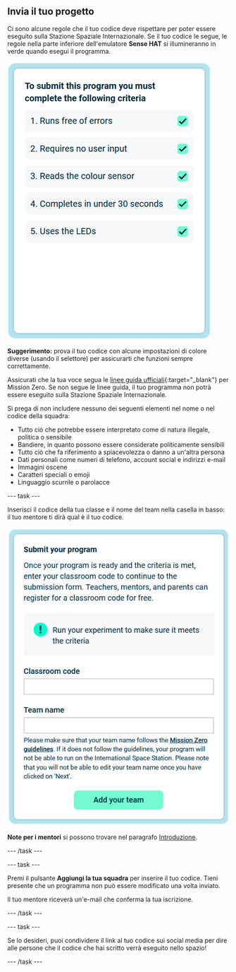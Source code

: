 ## Invia il tuo progetto

Ci sono alcune regole che il tuo codice deve rispettare per poter essere eseguito sulla Stazione Spaziale Internazionale. Se il tuo codice le segue, le regole nella parte inferiore dell'emulatore **Sense HAT** si illumineranno in verde quando esegui il programma.

![La pagina Mission Zero che mostra i criteri di verifica per la proposta.](images/rules.png)

**Suggerimento:** prova il tuo codice con alcune impostazioni di colore diverse (usando il selettore) per assicurarti che funzioni sempre correttamente.

Assicurati che la tua voce segua le [linee guida ufficiali](https://astro-pi.org/mission-zero/guidelines){:target="_blank"} per Mission Zero. Se non segue le linee guida, il tuo programma non potrà essere eseguito sulla Stazione Spaziale Internazionale.

Si prega di non includere nessuno dei seguenti elementi nel nome o nel codice della squadra:

+ Tutto ciò che potrebbe essere interpretato come di natura illegale, politica o sensibile
+ Bandiere, in quanto possono essere considerate politicamente sensibili
+ Tutto ciò che fa riferimento a spiacevolezza o danno a un'altra persona
+ Dati personali come numeri di telefono, account social e indirizzi e-mail
+ Immagini oscene
+ Caratteri speciali o emoji
+ Linguaggio scurrile o parolacce

--- task ---

Inserisci il codice della tua classe e il nome del team nella casella in basso: il tuo mentore ti dirà qual è il tuo codice.

![Modulo di invio codice classe e nome squadra](images/submission.png)

**Note per i mentori** si possono trovare nel paragrafo [Introduzione](https://projects.raspberrypi.org/en/projects/astro-pi-mission-zero/0).

--- /task ---

--- task ---

Premi il pulsante **Aggiungi la tua squadra** per inserire il tuo codice. Tieni presente che un programma non può essere modificato una volta inviato.

Il tuo mentore riceverà un'e-mail che conferma la tua iscrizione.

--- /task ---

--- task ---

Se lo desideri, puoi condividere il link al tuo codice sui social media per dire alle persone che il codice che hai scritto verrà eseguito nello spazio!

--- /task ---
